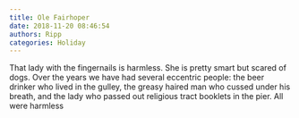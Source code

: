 ```yaml
---
title: Ole Fairhoper
date: 2018-11-20 08:46:54
authors: Ripp
categories: Holiday
---
```


 That lady with the fingernails is harmless.  She is pretty smart but scared of dogs.
Over the years we have had several eccentric people:  the beer drinker who lived in the gulley, the greasy haired man who cussed under his breath, and the lady who passed out religious tract booklets in the pier.  All were harmless
